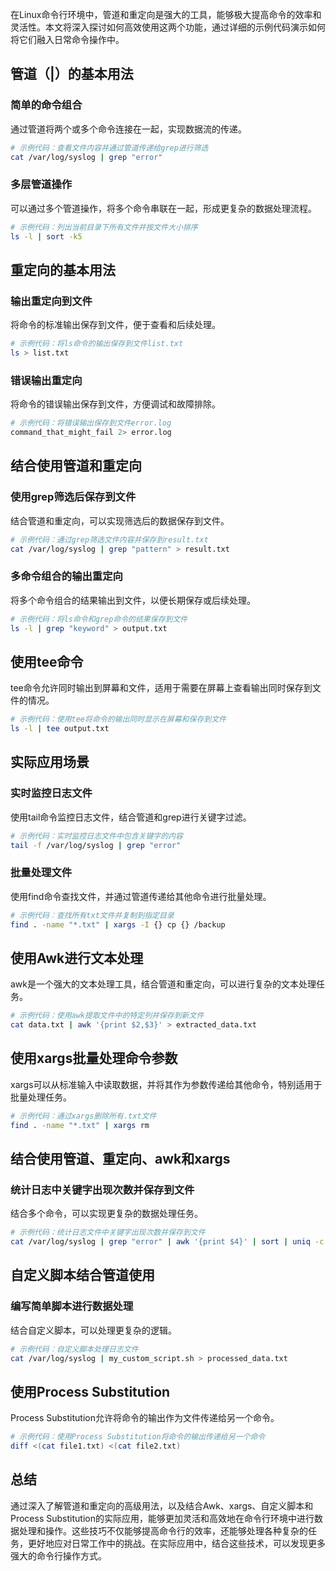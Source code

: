 在Linux命令行环境中，管道和重定向是强大的工具，能够极大提高命令的效率和灵活性。本文将深入探讨如何高效使用这两个功能，通过详细的示例代码演示如何将它们融入日常命令操作中。
<a name="BDdOj"></a>
## 管道（|）的基本用法
<a name="Cwzv6"></a>
### 简单的命令组合
通过管道将两个或多个命令连接在一起，实现数据流的传递。
```bash
# 示例代码：查看文件内容并通过管道传递给grep进行筛选
cat /var/log/syslog | grep "error"
```
<a name="JO6mq"></a>
### 多层管道操作
可以通过多个管道操作，将多个命令串联在一起，形成更复杂的数据处理流程。
```bash
# 示例代码：列出当前目录下所有文件并按文件大小排序
ls -l | sort -k5
```
<a name="wV6by"></a>
## 重定向的基本用法
<a name="Mf7ys"></a>
### 输出重定向到文件
将命令的标准输出保存到文件，便于查看和后续处理。
```bash
# 示例代码：将ls命令的输出保存到文件list.txt
ls > list.txt
```
<a name="iMZds"></a>
### 错误输出重定向
将命令的错误输出保存到文件，方便调试和故障排除。
```bash
# 示例代码：将错误输出保存到文件error.log
command_that_might_fail 2> error.log
```
<a name="MTodC"></a>
## 结合使用管道和重定向
<a name="tIoMY"></a>
### 使用grep筛选后保存到文件
结合管道和重定向，可以实现筛选后的数据保存到文件。
```bash
# 示例代码：通过grep筛选文件内容并保存到result.txt
cat /var/log/syslog | grep "pattern" > result.txt
```
<a name="u13Dt"></a>
### 多命令组合的输出重定向
将多个命令组合的结果输出到文件，以便长期保存或后续处理。
```bash
# 示例代码：将ls命令和grep命令的结果保存到文件
ls -l | grep "keyword" > output.txt
```
<a name="pJeZt"></a>
## 使用tee命令
tee命令允许同时输出到屏幕和文件，适用于需要在屏幕上查看输出同时保存到文件的情况。
```bash
# 示例代码：使用tee将命令的输出同时显示在屏幕和保存到文件
ls -l | tee output.txt
```
<a name="D07gE"></a>
## 实际应用场景
<a name="mXDm0"></a>
### 实时监控日志文件
使用tail命令监控日志文件，结合管道和grep进行关键字过滤。
```bash
# 示例代码：实时监控日志文件中包含关键字的内容
tail -f /var/log/syslog | grep "error"
```
<a name="h2uLB"></a>
### 批量处理文件
使用find命令查找文件，并通过管道传递给其他命令进行批量处理。
```bash
# 示例代码：查找所有txt文件并复制到指定目录
find . -name "*.txt" | xargs -I {} cp {} /backup
```
<a name="jQSl6"></a>
## 使用Awk进行文本处理
awk是一个强大的文本处理工具，结合管道和重定向，可以进行复杂的文本处理任务。
```bash
# 示例代码：使用awk提取文件中的特定列并保存到新文件
cat data.txt | awk '{print $2,$3}' > extracted_data.txt
```
<a name="ohEr5"></a>
## 使用xargs批量处理命令参数
xargs可以从标准输入中读取数据，并将其作为参数传递给其他命令，特别适用于批量处理任务。
```bash
# 示例代码：通过xargs删除所有.txt文件
find . -name "*.txt" | xargs rm
```
<a name="QhzMO"></a>
## 结合使用管道、重定向、awk和xargs
<a name="ZMOe3"></a>
### 统计日志中关键字出现次数并保存到文件
结合多个命令，可以实现更复杂的数据处理任务。
```bash
# 示例代码：统计日志文件中关键字出现次数并保存到文件
cat /var/log/syslog | grep "error" | awk '{print $4}' | sort | uniq -c > error_count.txt
```
<a name="apbC7"></a>
## 自定义脚本结合管道使用
<a name="us9VR"></a>
### 编写简单脚本进行数据处理
结合自定义脚本，可以处理更复杂的逻辑。
```bash
# 示例代码：自定义脚本处理日志文件
cat /var/log/syslog | my_custom_script.sh > processed_data.txt
```
<a name="fDyRk"></a>
## 使用Process Substitution
Process Substitution允许将命令的输出作为文件传递给另一个命令。
```bash
# 示例代码：使用Process Substitution将命令的输出传递给另一个命令
diff <(cat file1.txt) <(cat file2.txt)
```
<a name="atJiz"></a>
## 总结
通过深入了解管道和重定向的高级用法，以及结合Awk、xargs、自定义脚本和Process Substitution的实际应用，能够更加灵活和高效地在命令行环境中进行数据处理和操作。这些技巧不仅能够提高命令行的效率，还能够处理各种复杂的任务，更好地应对日常工作中的挑战。在实际应用中，结合这些技术，可以发现更多强大的命令行操作方式。
